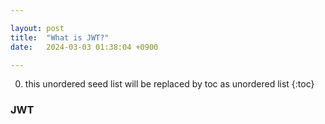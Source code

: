 ```yaml
---

layout: post
title:  "What is JWT?"
date:   2024-03-03 01:38:04 +0900

---
```


0. this unordered seed list will be replaced by toc as unordered list
{:toc}

### JWT